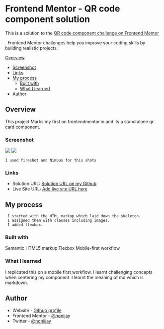 # Frontend Mentor - QR code component solution

This is a solution to the [QR code component challenge on Frontend Mentor](https://www.frontendmentor.io/challenges/qr-code-component-iux_sIO_H/hub/qr-code-component-HJCECCd75)

. Frontend Mentor challenges help you improve your coding skills by building realistic projects. 

[Overview](#overview)
  - [Screenshot](#screenshot)
  - [Links](#links)
- [My process](#my-process)
  - [Built with](#built-with)
  - [What I learned](#what-i-learned)
- [Author](#author)


## Overview
  This project Marks my first on frontendmentor.io and its a stand alone qr card component.

### Screenshot

![](Screenshot/desktop-view.png)
    ![](Screenshot/mobile-view.png)

    I used fireshot and Nimbus for this shots

### Links

- Solution URL: [Solution URL on my Github](https://github.com/nonijay)
- Live Site URL: [Add live site URL here](https://netlify.com)


## My process
     I started with the HTML markup which laid down the skeleton.
     I assigned them with classes including images.
     I added flexbox.

### Built with

Semantic HTML5 markup
Flexbox
Mobile-first workflow


### What I learned

I replicated this on a mobile first workflow.
I learnt challenging concepts when centering my component.
I learnt the meaning of md which is markdown.


## Author

- Website - [Github profile](https://github.com/nonijay)
- Frontend Mentor - [@nonijay](https://www.frontendmentor.io/profile/nonijay)
- Twitter - [@noniijay](https://www.twitter.com/noniijay)